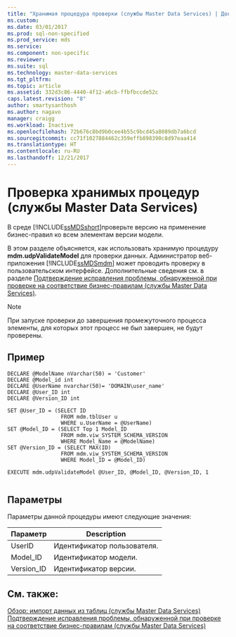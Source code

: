 ```yaml
---
title: "Хранимая процедура проверки (службы Master Data Services) | Документы Майкрософт"
ms.custom: 
ms.date: 03/01/2017
ms.prod: sql-non-specified
ms.prod_service: mds
ms.service: 
ms.component: non-specific
ms.reviewer: 
ms.suite: sql
ms.technology: master-data-services
ms.tgt_pltfrm: 
ms.topic: article
ms.assetid: 332d3c86-4440-4f12-a6cb-ffbfbccde52c
caps.latest.revision: "8"
author: smartysanthosh
ms.author: nagavo
manager: craigg
ms.workload: Inactive
ms.openlocfilehash: 72b676c8bd9b0cee4b55c9bcd45a8089db7a6bcd
ms.sourcegitcommit: cc71f1027884462c359effb898390c8d97eaa414
ms.translationtype: HT
ms.contentlocale: ru-RU
ms.lasthandoff: 12/21/2017
---
```

# <a name="validation-stored-procedure-master-data-services"></a>Проверка хранимых процедур (службы Master Data Services)
  В среде [!INCLUDE[ssMDSshort](../includes/ssmdsshort-md.md)]проверьте версию на применение бизнес-правил ко всем элементам версии модели.  
  
 В этом разделе объясняется, как использовать хранимую процедуру **mdm.udpValidateModel** для проверки данных. Администратор веб-приложения [!INCLUDE[ssMDSmdm](../includes/ssmdsmdm-md.md)] может проводить проверку в пользовательском интерфейсе. Дополнительные сведения см. в разделе [Подтверждение исправления проблемы, обнаруженной при проверке на соответствие бизнес-правилам (службы Master Data Services)](../master-data-services/validate-a-version-against-business-rules-master-data-services.md).  
  
> [!NOTE]  
>  При запуске проверки до завершения промежуточного процесса элементы, для которых этот процесс не был завершен, не будут проверены.  
  
## <a name="example"></a>Пример  
  
```  
DECLARE @ModelName nVarchar(50) = 'Customer'   
DECLARE @Model_id int   
DECLARE @UserName nvarchar(50)= 'DOMAIN\user_name'   
DECLARE @User_ID int   
DECLARE @Version_ID int   
  
SET @User_ID = (SELECT ID    
                 FROM mdm.tblUser u   
                 WHERE u.UserName = @UserName)   
SET @Model_ID = (SELECT Top 1 Model_ID   
                 FROM mdm.viw_SYSTEM_SCHEMA_VERSION   
                 WHERE Model_Name = @ModelName)   
SET @Version_ID = (SELECT MAX(ID)   
                 FROM mdm.viw_SYSTEM_SCHEMA_VERSION   
                 WHERE Model_ID = @Model_ID)  
  
EXECUTE mdm.udpValidateModel @User_ID, @Model_ID, @Version_ID, 1  
  
```  
  
## <a name="parameters"></a>Параметры  
 Параметры данной процедуры имеют следующие значения:  
  
|Параметр|Description|  
|---------------|-----------------|  
|UserID|Идентификатор пользователя.|  
|Model_ID|Идентификатор модели.|  
|Version_ID|Идентификатор версии.|  
  
## <a name="see-also"></a>См. также:  
 [Обзор: импорт данных из таблиц (службы Master Data Services)](../master-data-services/overview-importing-data-from-tables-master-data-services.md)   
 [Подтверждение исправления проблемы, обнаруженной при проверке на соответствие бизнес-правилам (службы Master Data Services)](../master-data-services/validate-a-version-against-business-rules-master-data-services.md)  
  
  
